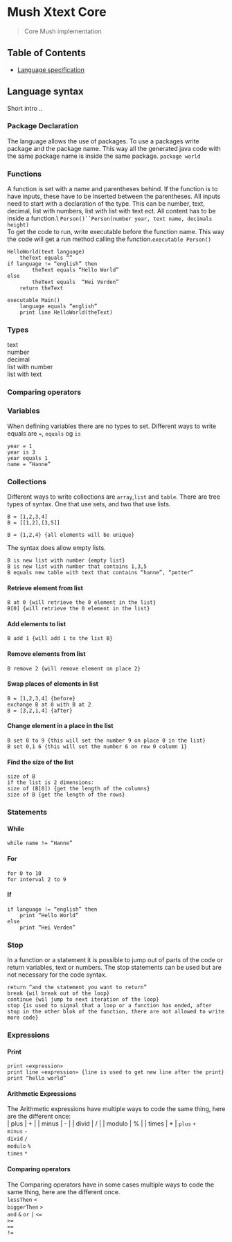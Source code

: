 # Mush Xtext Core

> Core Mush implementation

## Table of Contents
- [Language specification](#language-specification)

## Language syntax
Short intro ..  

### Package Declaration
The language allows the use of packages. To use a packages write package and the package name. This way all the generated java code with the same package name is inside the same package. 
```package world```

### Functions
A function is set with a name and parentheses behind. If the function is to have inputs, these have to be inserted between the parentheses. All inputs need to start with a declaration of the type. This can be number, text, decimal, list with numbers, list with list with text ect. All content has to be inside a function.\ 
`Person()``Person(number year, text name, decimals height)`\
To get the code to run, write executable before the function name. This way the code will get a run method calling the function.`executable Person()`

```
HelloWorld(text language)
	theText equals “”
if language != “english” then
		theText equals “Hello World”
else
		theText equals  “Hei Verden”
	return theText

executable Main()
	language equals “english”
	print line HelloWorld(theText)

```
### Types
text \
number \
decimal \
list with number \
list with text

### Comparing operators


### Variables 
When defining variables there are no types to set. Different ways to write equals are `=`, `equals` og `is`
```
year = 1
year is 3
year equals 1
name = “Hanne”
```
### Collections
Different ways to write collections are `array`,`list` and `table`. There are tree types of syntax. One that use sets, and two that use lists. 
```
B = [1,2,3,4]
B = [[1,2],[3,5]]

B = {1,2,4} {all elements will be unique}
```
The syntax does allow empty lists.
```
B is new list with number {empty list}
B is new list with number that contains 1,3,5
B equals new table with text that contains “hanne”, “petter”
```
#### Retrieve element from list
```
B at 0 {will retrieve the 0 element in the list}
B[0] {will retrieve the 0 element in the list}
```

#### Add elements to list
```
B add 1 {will add 1 to the list B}
```
#### Remove elements from list
```
B remove 2 {will remove element on place 2}
```
#### Swap places of elements in list
```
B = [1,2,3,4] {before}
exchange B at 0 with B at 2
B = [3,2,1,4] {after}
```

#### Change element in a place in the list
```
B set 0 to 9 {this will set the number 9 on place 0 in the list}
B set 0,1 6 {this will set the number 6 on row 0 column 1} 
```
#### Find the size of the list
```
size of B
if the list is 2 dimensions:
size of (B[0]) {get the length of the columns}
size of B {get the length of the rows}
```

### Statements

#### While
```
while name != “Hanne”
```
#### For
```
for 0 to 10
for interval 2 to 9 
```
#### If
```
if language != “english” then
	print “Hello World”
else
	print “Hei Verden”
```
### Stop
In a function or a statement it is possible to jump out of parts of the code or return variables, text or numbers. The stop statements can be used but are not necessary for the code syntax.

```
return “and the statement you want to return” 
break {wil break out of the loop}
continue {wil jump to next iteration of the loop}
stop {is used to signal that a loop or a function has ended, after stop in the other blok of the function, there are not allowed to write more code}
```
### Expressions
#### Print
```
print «expression»
print line «expression» {line is used to get new line after the print}
print “hello world”
```
#### Arithmetic Expressions
The Arithmetic expressions have multiple ways to code the same thing, here are the different once:\
| plus | + |
| minus | - |
| divid | / |
| modulo | % |
| times | * |
`plus` `+`\
`minus` `-` \
`divid` `/` \
`modulo` `%` \
`times` `*` 
#### Comparing operators
The Comparing  operators have in some cases multiple ways to code the same thing, here are the different once.\
`lessThen` `<`\
`biggerThen` `>` \
`and` `&`
`or` `|`
`<=`\
`>=`\
`==`\
`!=`




```

```

```
```




